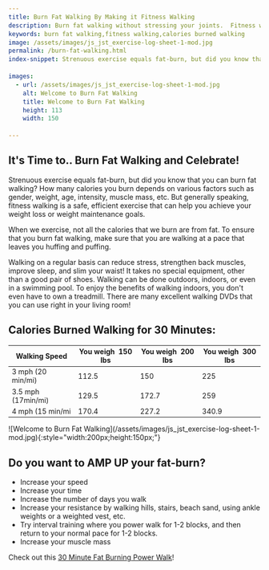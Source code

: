 ```yaml
---
title: Burn Fat Walking By Making it Fitness Walking
description: Burn fat walking without stressing your joints.  Fitness walking is not only healthy, but you will be amazed by the calories burned walking!
keywords: burn fat walking,fitness walking,calories burned walking
image: /assets/images/js_jst_exercise-log-sheet-1-mod.jpg
permalink: /burn-fat-walking.html
index-snippet: Strenuous exercise equals fat-burn, but did you know that you can burn fat walking?

images:
  - url: /assets/images/js_jst_exercise-log-sheet-1-mod.jpg
    alt: Welcome to Burn Fat Walking
    title: Welcome to Burn Fat Walking
    height: 113
    width: 150

---
```


## It's Time to.. Burn Fat Walking and Celebrate!
Strenuous exercise equals fat-burn, but did you know that you can burn fat walking? How many calories you burn depends on various factors such as gender, weight, age, intensity, muscle mass, etc. But generally speaking, fitness walking is a safe, efficient exercise that can help you achieve your weight loss or weight maintenance goals.

When we exercise, not all the calories that we burn are from fat. To ensure that you burn fat walking, make sure that you are walking at a pace that leaves you huffing and puffing.

Walking on a regular basis can reduce stress, strengthen back muscles, improve sleep, and slim your waist! It takes no special equipment, other than a good pair of shoes. Walking can be done outdoors, indoors, or even in a swimming pool. To enjoy the benefits of walking indoors, you don't even have to own a treadmill. There are many excellent walking DVDs that you can use right in your living room! 

## Calories Burned Walking for 30 Minutes:

| Walking Speed | You weigh  150 lbs | You weigh  200 lbs | You weigh  300 lbs |
|---------------|-------------------|-------------------|-------------------|
| 3 mph (20 min/mi) | 112.5 | 150 | 225 |
| 3.5 mph (17min/mi) | 129.5 | 172.7 | 259 |
| 4 mph (15 min/mi | 170.4 | 227.2 | 340.9 |

<div class="ImageBlock ImageBlockCenter" markdown="1">
![Welcome to Burn Fat Walking](/assets/images/js_jst_exercise-log-sheet-1-mod.jpg){:style="width:200px;height:150px;"}
</div>

## Do you want to AMP UP your fat-burn?
* Increase your speed
* Increase your time
* Increase the number of days you walk
* Increase your resistance by walking hills, stairs, beach sand, using ankle weights or a weighted vest, etc.
* Try interval training where you power walk for 1-2 blocks, and then return to your normal pace for 1-2 blocks.
* Increase your muscle mass 

Check out this [30 Minute Fat Burning Power Walk](http://www.fitnessmagazine.com/workout/cardio/walking/fat-burning-power-walk/)!
